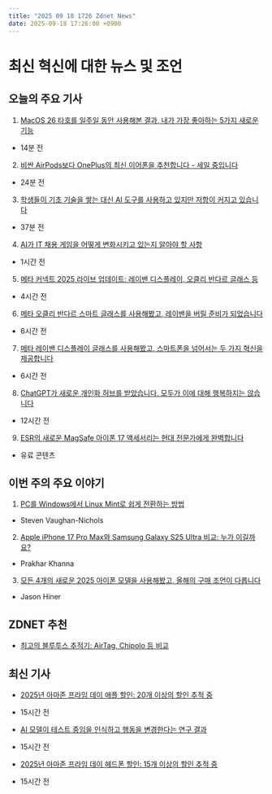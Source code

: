 ```yaml
---
title: "2025 09 18 1726 Zdnet News"
date: 2025-09-18 17:26:00 +0900
---
```


# 최신 혁신에 대한 뉴스 및 조언  
## 오늘의 주요 기사  

1. [MacOS 26 타호를 일주일 동안 사용해본 결과, 내가 가장 좋아하는 5가지 새로운 기능](https://www.zdnet.com/article/ive-been-using-macos-26-tahoe-all-week-here-are-my-5-favorite-new-features/)  
- 14분 전  

2. [비싼 AirPods보다 OnePlus의 최신 이어폰을 추천합니다 - 세일 중입니다](https://www.zdnet.com/article/i-recommend-oneplus-latest-earbuds-over-pricey-airpods-get-them-while-theyre-on-sale/)  
- 24분 전  

3. [학생들이 기초 기술을 쌓는 대신 AI 도구를 사용하고 있지만 저항이 커지고 있습니다](https://www.zdnet.com/article/students-are-using-ai-tools-instead-of-building-foundational-skills-but-resistance-is-growing/)  
- 37분 전  

4. [AI가 IT 채용 게임을 어떻게 변화시키고 있는지 알아야 할 사항](https://www.zdnet.com/home-and-office/work-life/ai-is-changing-the-it-recruitment-game-heres-what-you-need-to-know-now/)  
- 1시간 전  

5. [메타 커넥트 2025 라이브 업데이트: 레이밴 디스플레이, 오클리 반다르 글래스 등](https://www.zdnet.com/article/meta-connect-2025-live-updates-ray-ban-display-oakley-vanguard-glasses-more/)  
- 4시간 전  

6. [메타 오클리 반다르 스마트 글래스를 사용해봤고, 레이밴을 버릴 준비가 되었습니다](https://www.zdnet.com/article/i-tried-the-meta-oakley-vanguard-smart-glasses-and-im-ready-to-ditch-my-ray-bans-for-them/)  
- 6시간 전  

7. [메타 레이밴 디스플레이 글래스를 사용해봤고, 스마트폰을 넘어서는 두 가지 혁신을 제공합니다](https://www.zdnet.com/article/i-used-meta-ray-ban-display-glasses-and-they-offer-2-breakthroughs-to-take-us-beyond-smartphones/)  
- 6시간 전  

8. [ChatGPT가 새로운 개인화 허브를 받았습니다. 모두가 이에 대해 행복하지는 않습니다](https://www.zdnet.com/article/chatgpt-just-got-a-new-personalization-hub-not-everyone-is-happy-about-it/)  
- 12시간 전  

9. [ESR의 새로운 MagSafe 아이폰 17 액세서리는 현대 전문가에게 완벽합니다](https://www.zdnet.com/article/esrs-new-magsafe-iphone-17-accessories-are-perfect-for-modern-professionals/)  
- 유료 콘텐츠  

## 이번 주의 주요 이야기  

1. [PC를 Windows에서 Linux Mint로 쉽게 전환하는 방법](https://www.zdnet.com/article/how-to-easily-switch-your-pc-from-windows-to-linux-for-free/)  
- Steven Vaughan-Nichols  

2. [Apple iPhone 17 Pro Max와 Samsung Galaxy S25 Ultra 비교: 누가 이길까요?](https://www.zdnet.com/article/apple-iphone-17-pro-max-vs-samsung-galaxy-s25-ultra-i-compared-both-and-heres-who-wins/)  
- Prakhar Khanna  

3. [모든 4개의 새로운 2025 아이폰 모델을 사용해봤고, 올해의 구매 조언이 다릅니다](https://www.zdnet.com/article/i-went-hands-on-with-all-4-of-the-new-2025-iphone-models-and-my-buying-advice-is-different-this-year/)  
- Jason Hiner  

## ZDNET 추천  
- [최고의 블루투스 추적기: AirTag, Chipolo 등 비교](https://www.zdnet.com/article/best-bluetooth-tracker/)  

## 최신 기사  
- [2025년 아마존 프라임 데이 애플 할인: 20개 이상의 할인 추적 중](https://www.zdnet.com/article/best-early-amazon-october-prime-day-apple-deals/)  
- 15시간 전  

- [AI 모델이 테스트 중임을 인식하고 행동을 변경한다는 연구 결과](https://www.zdnet.com/article/ai-models-know-when-theyre-being-tested-and-change-their-behavior-research-shows/)  
- 15시간 전  

- [2025년 아마존 프라임 데이 헤드폰 할인: 15개 이상의 할인 추적 중](https://www.zdnet.com/article/best-early-amazon-october-prime-day-headphones-deals/)  
- 15시간 전